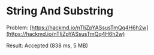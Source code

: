 # String And Substring
Problem: [https://hackmd.io/nTIiZpYASsusTmQq4H6h2w](https://hackmd.io/nTIiZpYASsusTmQq4H6h2w)

Result: Accepted (838 ms, 5 MB) 